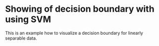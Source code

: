 # Showing of decision boundary with using SVM 
This is an example how to visualize a decision boundary for linearly separable data.
